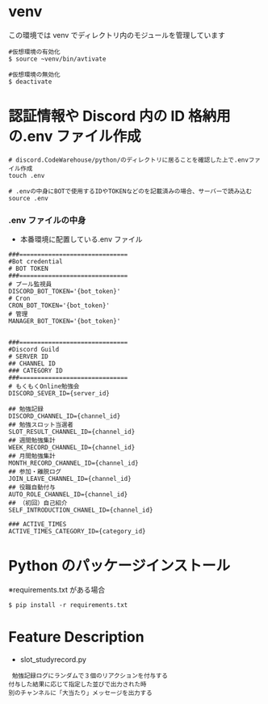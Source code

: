 # venv

この環境では venv でディレクトリ内のモジュールを管理しています

```
#仮想環境の有効化
$ source ~venv/bin/avtivate

#仮想環境の無効化
$ deactivate
```

# 認証情報や Discord 内の ID 格納用の.env ファイル作成

```
# discord.CodeWarehouse/python/のディレクトリに居ることを確認した上で.envファイル作成
touch .env

# .envの中身にBOTで使用するIDやTOKENなどのを記載済みの場合、サーバーで読み込む
source .env
```

### .env ファイルの中身

- 本番環境に配置している.env ファイル

```
###==============================
#Bot credential
# BOT TOKEN
###==============================
# プール監視員
DISCORD_BOT_TOKEN='{bot_token}'
# Cron
CRON_BOT_TOKEN='{bot_token}'
# 管理
MANAGER_BOT_TOKEN='{bot_token}'


###==============================
#Discord Guild
# SERVER ID
## CHANNEL ID
### CATEGORY ID
###==============================
# もくもくOnline勉強会
DISCORD_SEVER_ID={server_id}

## 勉強記録
DISCORD_CHANNEL_ID={channel_id}
## 勉強スロット当選者
SLOT_RESULT_CHANNEL_ID={channel_id}
## 週間勉強集計
WEEK_RECORD_CHANNEL_ID={channel_id}
## 月間勉強集計
MONTH_RECORD_CHANNEL_ID={channel_id}
## 参加・離脱ログ
JOIN_LEAVE_CHANNEL_ID={channel_id}
## 役職自動付与
AUTO_ROLE_CHANNEL_ID={channel_id}
## （初回）自己紹介
SELF_INTRODUCTION_CHANEL_ID={channel_id}

### ACTIVE_TIMES
ACTIVE_TIMES_CATEGORY_ID={category_id}
```

# Python のパッケージインストール

※requirements.txt がある場合

```
$ pip install -r requirements.txt
```

# Feature Description

- slot_studyrecord.py

```
 勉強記録ログにランダムで３個のリアクションを付与する
付与した結果に応じて指定した並びで出力された時
別のチャンネルに「大当たり」メッセージを出力する
```
